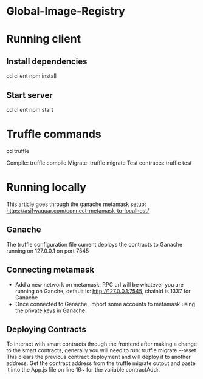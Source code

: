 # Global-Image-Registry

# Running client

## Install dependencies

cd client
npm install

## Start server

cd client
npm start

# Truffle commands

cd truffle

Compile: truffle compile
Migrate: truffle migrate
Test contracts: truffle test

<!-- Run dev server: npm run dev -->


# Running locally
This article goes through the ganache metamask setup: https://asifwaquar.com/connect-metamask-to-localhost/
## Ganache 
The truffle configuration file current deploys the contracts to Ganache running on 127.0.0.1 on port 7545

## Connecting metamask
* Add a new network on metamask: RPC url will be whatever you are running on Ganche, default is: http://127.0.0.1:7545, chainId is 1337 for Ganache
* Once connected to Ganache, import some accounts to metamask using the private keys in Ganache

## Deploying Contracts
To interact with smart contracts through the frontend after making a change to the smart contracts, generally you will need to run:
  truffle migrate --reset
This clears the previous contract deployment and will deploy it to another address.
Get the contract address from the truffle migrate output and paste it into the App.js file on line 16~ for the variable contractAddr.

